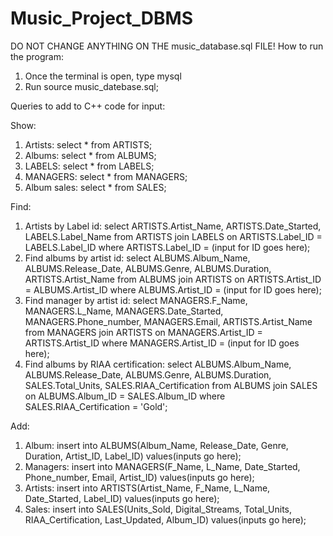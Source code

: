 # Music_Project_DBMS
DO NOT CHANGE ANYTHING ON THE music_database.sql FILE!
How to run the program:
1) Once the terminal is open, type mysql
2) Run source music_datebase.sql;

Queries to add to C++ code for input:

Show:
1) Artists: select * from ARTISTS;
2) Albums: select * from ALBUMS;
3) LABELS: select * from LABELS;
4) MANAGERS: select * from MANAGERS;
5) Album sales: select * from SALES;

Find:
1) Artists by Label id: select ARTISTS.Artist_Name, ARTISTS.Date_Started, LABELS.Label_Name from ARTISTS join LABELS on ARTISTS.Label_ID = LABELS.Label_ID where ARTISTS.Label_ID = (input for ID goes here);
2) Find albums by artist id: select ALBUMS.Album_Name, ALBUMS.Release_Date, ALBUMS.Genre, ALBUMS.Duration, ARTISTS.Artist_Name from ALBUMS join ARTISTS on ARTISTS.Artist_ID = ALBUMS.Artist_ID where ALBUMS.Artist_ID = (input for ID goes here);
3) Find manager by artist id: select MANAGERS.F_Name, MANAGERS.L_Name, MANAGERS.Date_Started, MANAGERS.Phone_number, MANAGERS.Email, ARTISTS.Artist_Name from MANAGERS join ARTISTS on MANAGERS.Artist_ID = ARTISTS.Artist_ID where MANAGERS.Artist_ID = (input for ID goes here);
4) Find albums by RIAA certification: select ALBUMS.Album_Name, ALBUMS.Release_Date, ALBUMS.Genre, ALBUMS.Duration, SALES.Total_Units, SALES.RIAA_Certification from ALBUMS join 
SALES on ALBUMS.Album_ID = SALES.Album_ID where SALES.RIAA_Certification = 'Gold';

Add:
1) Album: insert into ALBUMS(Album_Name, Release_Date, Genre, Duration, Artist_ID, Label_ID) values(inputs go here);
2) Managers: insert into MANAGERS(F_Name, L_Name, Date_Started, Phone_number, Email, Artist_ID) values(inputs go here);
3) Artists: insert into ARTISTS(Artist_Name, F_Name, L_Name, Date_Started, Label_ID) values(inputs go here);
4) Sales: insert into SALES(Units_Sold, Digital_Streams, Total_Units, RIAA_Certification, Last_Updated, Album_ID) values(inputs go here);
